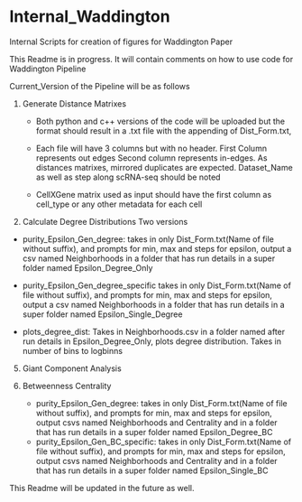 # Internal_Waddington
Internal Scripts for creation of figures for Waddington Paper

This Readme is in progress. It will contain comments on how to use code for Waddington Pipeline

Current_Version of the Pipeline will be as follows

1) Generate Distance Matrixes
   - Both python and c++ versions of the code will be uploaded but the format should result in a .txt file with the appending of Dist_Form.txt,
   
   - Each file will have 3 columns but with no header. First Column represents out edges Second column represents in-edges. As distances matrixes, mirrored duplicates are expected. Dataset_Name as well as step along scRNA-seq should be noted

   - CellXGene matrix used as input should have the first column as cell_type or any other metadata for each cell

3) Calculate Degree Distributions
  Two versions

  - purity_Epsilon_Gen_degree: takes in only Dist_Form.txt(Name of file without suffix), and prompts for min, max and steps for epsilon, output a csv named Neighborhoods in a folder that has run details in a super folder named Epsilon_Degree_Only
  
  - purity_Epsilon_Gen_degree_specific takes in only Dist_Form.txt(Name of file without suffix), and prompts for min, max and steps for epsilon, output a csv named Neighborhoods in a folder that has run details in a super folder named Epsilon_Single_Degree
  -  plots_degree_dist: Takes in Neighborhoods.csv in a folder named after run details in Epsilon_Degree_Only, plots degree distribution. Takes in number of bins to logbinns
   
5) Giant Component Analysis
   
6) Betweenness Centrality
   - purity_Epsilon_Gen_degree: takes in only Dist_Form.txt(Name of file without suffix), and prompts for min, max and steps for epsilon, output csvs named Neighborhoods and Centrality and in a folder that has run details in a super folder named Epsilon_Degree_BC
   - purity_Epsilon_Gen_BC_specific: takes in only Dist_Form.txt(Name of file without suffix), and prompts for min, max and steps for epsilon, output csvs named Neighborhoods and Centrality and in a folder that has run details in a super folder named Epsilon_Single_BC


This Readme will be updated in the future as well.
